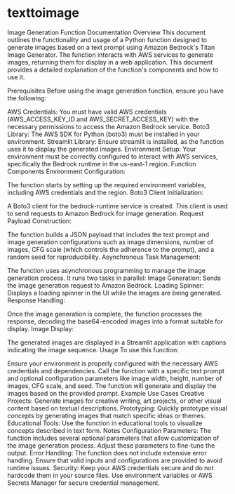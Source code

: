 # texttoimage

Image Generation Function Documentation
Overview
This document outlines the functionality and usage of a Python function designed to generate images based on a text prompt using Amazon Bedrock's Titan Image Generator. The function interacts with AWS services to generate images, returning them for display in a web application. This document provides a detailed explanation of the function's components and how to use it.

Prerequisites
Before using the image generation function, ensure you have the following:

AWS Credentials: You must have valid AWS credentials (AWS_ACCESS_KEY_ID and AWS_SECRET_ACCESS_KEY) with the necessary permissions to access the Amazon Bedrock service.
Boto3 Library: The AWS SDK for Python (boto3) must be installed in your environment.
Streamlit Library: Ensure streamlit is installed, as the function uses it to display the generated images.
Environment Setup: Your environment must be correctly configured to interact with AWS services, specifically the Bedrock runtime in the us-east-1 region.
Function Components
Environment Configuration:

The function starts by setting up the required environment variables, including AWS credentials and the region.
Boto3 Client Initialization:

A Boto3 client for the bedrock-runtime service is created. This client is used to send requests to Amazon Bedrock for image generation.
Request Payload Construction:

The function builds a JSON payload that includes the text prompt and image generation configurations such as image dimensions, number of images, CFG scale (which controls the adherence to the prompt), and a random seed for reproducibility.
Asynchronous Task Management:

The function uses asynchronous programming to manage the image generation process. It runs two tasks in parallel:
Image Generation: Sends the image generation request to Amazon Bedrock.
Loading Spinner: Displays a loading spinner in the UI while the images are being generated.
Response Handling:

Once the image generation is complete, the function processes the response, decoding the base64-encoded images into a format suitable for display.
Image Display:

The generated images are displayed in a Streamlit application with captions indicating the image sequence.
Usage
To use this function:

Ensure your environment is properly configured with the necessary AWS credentials and dependencies.
Call the function with a specific text prompt and optional configuration parameters like image width, height, number of images, CFG scale, and seed.
The function will generate and display the images based on the provided prompt.
Example Use Cases
Creative Projects: Generate images for creative writing, art projects, or other visual content based on textual descriptions.
Prototyping: Quickly prototype visual concepts by generating images that match specific ideas or themes.
Educational Tools: Use the function in educational tools to visualize concepts described in text form.
Notes
Configuration Parameters: The function includes several optional parameters that allow customization of the image generation process. Adjust these parameters to fine-tune the output.
Error Handling: The function does not include extensive error handling. Ensure that valid inputs and configurations are provided to avoid runtime issues.
Security: Keep your AWS credentials secure and do not hardcode them in your source files. Use environment variables or AWS Secrets Manager for secure credential management.
